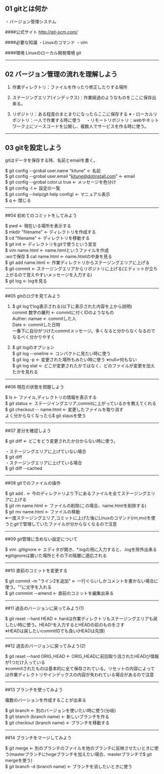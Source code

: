 ## 01 gitとは何か

・バージョン管理システム

####公式サイト
http://git-scm.com/

####必要な知識
・Linuxのコマンド
・vim

####環境
Linuxのローカル開発環境 git

---

## 02 バージョン管理の流れを理解しよう

1. 作業ディレクトリ：ファイルを作ったり修正したりする場所

2. ステージングエリア(インデックス)：作業経過のようなものをここに保存出来る。

3. リポジトリ：ある程度のまとまりになったらここに保存する
※・ローカルリポジトリ：一人で作業する時に使う
　・リモートリポジトリ：webやネットワーク上にソースコードを公開し、複数人でサービスを作る時に使う。

---

## 03 gitを設定しよう

gitはデータを保存する時、名前とemailを書く。

$ git config --grobal user.name "kitune" ← 名前  
$ git config --grobal user.email "kitune@dotinstall.com" ← email  
$ git config --grobal color.ui true ← メッセージを色分け  
$ git config -l ← 設定の一覧  
$ git config --help(git help config) ← マニュアル表示  
$ q ← 閉じる  

---

##04 初めてのコミットをしてみよう

$ pwd ← 現在いる場所を表示する  
$ mkdir "filename" ← ディレクトリを作成する  
$ cd "filename" ← ディレクトリを移動する  
$ git init ← ディレクトリをgitで使うという宣言  
$ vim name.html ← name.htmlというファイルを作成  
    :woで保存
$ cat name.html ← name.htmlの中身を見る  
$ git add name.html ← 作業ディレクトリからステージングエリアに上げる  
$ git commit ← ステージングエリアからリポジトリに上げる(エディットが立ち上がるので覚えやすいメッセージを入力する)  
$ git log ← logを見る  

---

##05 gitのログを見てみよう

1. $ git logでlog表示される(以下に表示された内容を上から説明)  
commit 数字の羅列 ← commitに付くIDのようなもの  
Auther: namae <email> ← commitした人  
Date ← commitした日時  
一番下に自分がつけたcommitメッセージ。多くなると分からなくなるのでなるべく分かりやすく  

2. $ git logのオプション  
$ git log --oneline ← コンパクトに見たい時に使う  
$ git log -p ← 変更された場所もみたい時に使う
※null≓何もない  
$ git log stat ← どこが変更されたかではなく、どのファイルが変更を加えたかを見れる

---

##06 現在の状態を把握しよう

$ ls ← ファイル,ディレクトリの情報を表示する    
$ git status ← ステージイングエリア,commitに上がっているかを教えてくれる  
$ git checkout -- name.html ← 変更したファイルを取り消す  
よく分からなくなったら$ git stausを使う  

---

##07 差分を確認しよう

$ git diff ← どこをどう変更されたか分からない時に使う。  

・ステージングエリアに上げていない場合  
$ git diff  
・ステージングエリアに上げている場合  
$ git diff --cached  

---

##08 gitでのファイルの操作

$ git add . ← 今のディレクトリより下にあるファイルを全てステージングエリアに上げる  
$ git rm name.html ← ファイルの削除(この場合、name.htmlを削除する)  
$ git mv name.html ← ファイルの移動  
※一度ステージングエリア,コミットに上げた後にLinuxのコマンド(rm,mv)を使うとgitで管理していたファイルが分からなくなるので注意    

---

##09 git管理に含めない設定について

$ vim .gitignore ← エディタが開き、*.logの用に入力すると、.logを除外出来る  
※gitignoreは置いた場所とその下の階層に適応される  

---

##10 直前のコミットを変更する

$ git commit -m "ライン2を追加" ← 一行ぐらいしかコメントを書かない場合に使う。""に文字を入れる    
$ git commint --amend ← 直前のコミットを編集出来る    

---

##11 過去のバージョンに戻ってみよう(1)

$ git reset --hard HEAD ← hardは作業ディレクトリもステージングエリアも戻したい時に使う。HEAD^を入力するとHEADの前のものをさす  
※HEADは戻したいcommitIDでも良い(HEADは先頭)

---

##12 過去のバージョンに戻ってみよう(2)

$ git reset --hard ORIG_HEAD ← ORIG_HEADに前回取り消されたHEADび情報が1つだけ入っている  
※commitされたものは基本的に全て保存されている。リセットの内容によっては作業ディレクトリやインデックスの内容が失われている場合があるので注意

---

##13 ブランチを使ってみよう

複数のバーションを作成することが出来る

$ git branch ← 別のバージョンを使いたい時に使う(分岐)  
$ git btanch (branch name) ← 新しいブランチを作る  
$ git checkout (branch name) ← ブランチを移動する  

---

##14 ブランチをマージしてみよう

$ git merge ← 別のブランチのファイルを他のブランチに反映させたいときに使う(masterブランチにhogeブランチを加えたい場合、masterブランチで$ git mergeを使う)  
$ git branch -d (branch name) ← ブランチを消したいときに使う  










